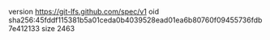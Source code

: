 version https://git-lfs.github.com/spec/v1
oid sha256:45fddf115381b5a01ceda0b4039528ead01ea6b80760f09455736fdb7e412133
size 2463
